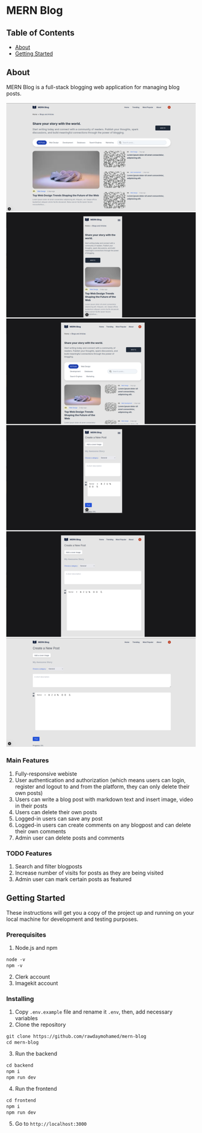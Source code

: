 # MERN Blog

## Table of Contents

- [About](#about)
- [Getting Started](#getting_started)

## About <a name = "about"></a>

MERN Blog is a full-stack blogging web application for managing blog posts.
<br><br>
![](./imgs/mern-blog-home-rawda-yasser-mohamed-github.png)
![](./imgs/mern-blog-rawda-yasser-mohamed-github2.png)
![](./imgs/mern-blog-rawda-yasser-mohamed-github3.png)
![](./imgs/mern-blog-rawda-yasser-mohamed-github4.png)
![](./imgs/mern-blog-rawda-yasser-mohamed-github5.png)
![](./imgs/mern-blog-rawda-yasser-mohamed-github6.png)

### Main Features

1. Fully-responsive webiste
2. User authentication and authorization (which means users can login, register and logout to and from the platform, they can only delete their own posts)
3. Users can write a blog post with markdown text and insert image, video in their posts
4. Users can delete their own posts
5. Logged-in users can save any post
6. Logged-in users can create comments on any blogpost and can delete their own comments
7. Admin user can delete posts and comments

### TODO Features

1. Search and filter blogposts
2. Increase number of visits for posts as they are being visited
3. Admin user can mark certain posts as featured

## Getting Started <a name = "getting_started"></a>

These instructions will get you a copy of the project up and running on your local machine for development and testing purposes.

### Prerequisites

1. Node.js and npm

```
node -v
npm -v
```

2. Clerk account
3. Imagekit account

### Installing

1. Copy `.env.example` file and rename it `.env`, then, add necessary variables
2. Clone the repository

```
git clone https://github.com/rawdaymohamed/mern-blog
cd mern-blog
```

3. Run the backend

```
cd backend
npm i
npm run dev
```

4. Run the frontend

```
cd frontend
npm i
npm run dev
```

5. Go to `http://localhost:3000`
